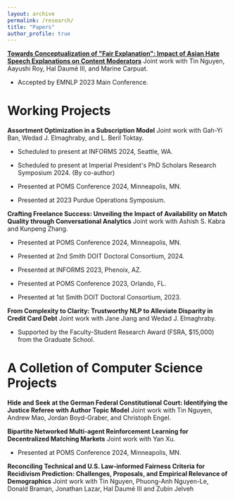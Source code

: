 ```yaml
---
layout: archive
permalink: /research/
title: "Papers"
author_profile: true
---
```


[**Towards Conceptualization of "Fair Explanation": Impact of Asian Hate Speech Explanations on Content Moderators**](https://aclanthology.org/2023.emnlp-main.602) Joint work with Tin Nguyen, Aayushi Roy, Hal Daumé III, and Marine Carpuat.

* Accepted by EMNLP 2023 Main Conference.

# Working Projects
**Assortment Optimization in a Subscription Model** Joint work with Gah-Yi Ban, Wedad J. Elmaghraby, and L. Beril Toktay.

 * Scheduled to present at INFORMS 2024, Seattle, WA.

 * Scheduled to present at Imperial President's PhD Scholars Research Symposium 2024. (By co-author)

 * Presented at POMS Conference 2024, Minneapolis, MN.

 * Presented at 2023 Purdue Operations Symposium. 

**Crafting Freelance Success: Unveiling the Impact of Availability on Match Quality through Conversational Analytics** Joint work with Ashish S. Kabra and Kunpeng Zhang.

 * Presented at POMS Conference 2024, Minneapolis, MN.

 * Presented at 2nd Smith DOIT Doctoral Consortium, 2024.

 * Presented at INFORMS 2023, Phenoix, AZ.

 * Presented at POMS Conference 2023, Orlando, FL. 

 * Presented at 1st Smith DOIT Doctoral Consortium, 2023.

**From Complexity to Clarity: Trustworthy NLP to Alleviate Disparity in Credit Card Debt** Joint work with Jane Jiang and Wedad J. Elmaghraby.

 * Supported by the Faculty-Student Research Award (FSRA, $15,000) from the Graduate School.

# A Colletion of Computer Science Projects

**Hide and Seek at the German Federal Constitutional Court: Identifying the Justice Referee with Author Topic Model** Joint work with Tin Nguyen, Andrew Mao, Jordan Boyd-Graber, and Christoph Engel.

**Bipartite Networked Multi-agent Reinforcement Learning for Decentralized Matching Markets** Joint work with Yan Xu.

 * Presented at POMS Conference 2024, Minneapolis, MN.

**Reconciling Technical and U.S. Law-informed Fairness Criteria for Recidivism Prediction: Challenges, Proposals, and Empirical Relevance of Demographics** Joint work with Tin Nguyen, Phuong-Anh Nguyen-Le, Donald Braman, Jonathan Lazar, Hal Daumé III and Zubin Jelveh



